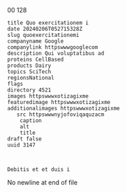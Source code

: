  00 128 

    
    title Quo exercitationem i
    date 20240206T052715328Z
    slug quoexercitationemi
    companyname Google
    companylink httpswwwgooglecom
    description Qui voluptatibus ad 
    proteins CellBased
    products Dairy
    topics SciTech
    regionsNational
    flags 
    directory 4521
    images httpswwwxotizagixme
    featuredimage httpswwwxotizagixme
    additionalimages httpswwwxotizagixme
       src httpswwwnyjofoviqaquzacm
        caption 
        alt 
        title 
    draft false
    uuid 3147
    
    

    Debitis et et duis i
    
 No newline at end of file